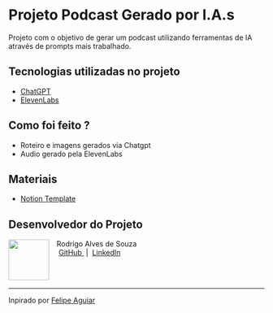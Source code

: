 # Projeto Podcast Gerado por I.A.s

Projeto com o objetivo de gerar um podcast utilizando ferramentas de IA através de prompts mais trabalhado.

## Tecnologias utilizadas no projeto

- [ChatGPT](https://chat.openai.com/) 
- [ElevenLabs](https://beta.elevenlabs.io/)

## Como foi feito ?

- Roteiro e imagens gerados via Chatgpt
- Audio gerado pela ElevenLabs

## Materiais

- [Notion Template](https://www.notion.so/Podcast-AI-Studio-2832e301f3158088bd6def8e2b045a8b)

## Desenvolvedor do Projeto

<p>
    <img 
      align=left 
      margin=10 
      width=80 
      src="https://avatars.githubusercontent.com/u/163450820?v=4"
    />
    <p>&nbsp&nbsp&nbspRodrigo Alves de Souza<br>
    &nbsp&nbsp&nbsp
    <a 
        href="https://github.com/Digoas12">
        GitHub
    </a>
    &nbsp;|&nbsp;
    <a 
        href="https://www.linkedin.com/in/rodrigo-alves-de-souza-5a34b815b">
        LinkedIn
    </a>
</p>
<br/><br/>
<p>

---

Inpirado por [Felipe Aguiar](https://github.com/felipeAguiarCode)
